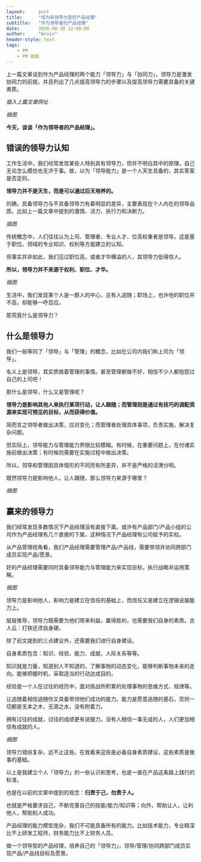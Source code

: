```yaml
---
layout:     post
title:      "成为有领导力型的产品经理"
subtitle:   "作为领导者的产品经理"
date:       2020-08-30 12:00:00
author:     "Arvin"
header-style: text
tags:
    - PM
    - PM 技能
---
```



上一篇文章谈到作为产品经理的两个能力「领导力」与「协同力」，领导力是激发协同力的前提。并且列出了几点提高领导力的步骤以及提高领导力需要具备的关键素质。

*插入上篇文章网址*

*插图*

**今天，谈谈「作为领导者的产品经理」。**

## 错误的领导力认知

工作生活中，我们经常发现某些人特别具有领导力，但并不明白其中的原理，自己无论怎么模仿也无济于事。故，以为「领导能力」是一个人天生具备的，其实答案是否定的。

**领导力并不是天生，而是可以通过后天培养的。**

的确，具备领导力与不具备领导力有着明显的差异，主要表现在个人内在的领导品质。比如上一篇文章中提到的激情、活力、执行力和决断力。

*插图*

传统概念中，人们往往认为上司、管理者、专业人才、位高权重者是领导。这是基于职位、领域的专业知识、权利等方面建立的认知。

但事实并非如此，我们见过职位高，或者才华横溢的人，其领导力低得惊人。

**所以，领导力并不来源于权利、职位、才华。**

*插图*

生活中，我们发现某个人是一群人的中心，总有人追随；职场上，也许他的职位并不高，却能够一呼百应。

那究竟什么是领导力？

## 什么是领导力

我们一般等同了「领导」与「管理」的概念，比如在公司内我们称上司为「领导」。

名义上是领导，其实质做着管理的事情。甚至管理都做不好，相信不少人都抱怨过自己的上司吧！

那什么是领导，什么又是管理呢？

**领导力是影响其他人来执行某项行动，让人跟随；而管理则是通过有技巧的调配资源来实现可预见的目标，从而获得价值。**

简而言之领导者做出决策，应对变化；而管理者处理具体事项，负责实施，解决复杂问题。

但实际上，领导能力与管理能力界限比较模糊。有时候，在重要问题上，在付诸实施前做出决策；有时候则需要在实施过程中做出决策。

所以，领导和管理因具体情形的不同而有所差异，并不是严格的泾渭分明。

既然领导力是影响他人，让人跟随，那么领导力来源于哪里？

*插图*

## 赢来的领导力

我们经常发现多数情况下产品经理没有直接下属。或许有产品部门/产品小组的公司作为产品经理有几个直接的下属，这种情况下产品经理有公司赋予的实权。

从产品管理视角看，我们产品经理需要管理产品/产品线，需要带领并协同跨部门成员实现产品/愿景。

好的产品经理需要同时具备领导能力与管理能力来实现目标，执行战略并运用策略。

*插图*

领导力是影响他人，影响力是建立在信任的基础上，而信任又是建立在逻辑说服能力上。

层层推导，领导力既需要为他们带来利益，赢得胜利，也需要我们自身的素质。古人云：打铁还须自身硬。

除了前文提到的三点建议外，还需要我们进行自身建设。

自身素质包含：知识、经验、能力、成就、人际关系等等。

知识就是力量，知道别人不知道的，了解事物的动态变化，能够判断事物未来的走向。能够把握时机，采取适当的行动达成目的。

经验是一个人在过往的经历中，面对挑战所积累的处理事物的思维方式、规律等。

让追随着相信追随你又具备带领他们成功的能力。能力是愿意追随的基石，否则一切都是无本之木，无源之水，没有附着力。

拥有过往的成就，过往的成绩更有说服力。没有人相信一事无成的人，人们更加相信有成就的人。

*插图*

领导力错综复杂，远不止这些。在我看来这些是必备自身素质建设，这些素质是做事的基础。

以上是我建立个人「领导力」的一些认识和思考，也是一直在产品这条路上践行的标准。

也是在以前的文章中提到的观念：**归责于己，勿责于人。**

也就是严格要求自己，不断完善自己的技能/能力/知识等；向外，帮助让人，让利他人，帮助别人成功。

产品经理的能力模型庞杂，我们不可能具备所有的能力。比如技术能力，专业精深比不上研发工程师，财务能力比不上财务人员。

做一个领导型的产品经理，培养自己的「领导力」，领导/管理/协同跨部门成员实现产品/产品线目标及愿景。